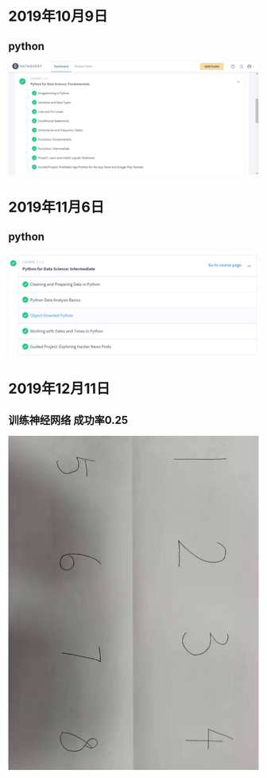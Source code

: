 #  2019年10月9日
##  python
![](https://github.com/ophwsjtu18/ohw19f/blob/master/student/gly/429aeb6410af0c2d3f67195e9c0d438.png)
#  2019年11月6日
##  python
![](https://github.com/ophwsjtu18/ohw19f/blob/master/student/gly/homework-python-2.png)
#  2019年12月11日
##  训练神经网络 成功率0.25
![](https://github.com/ophwsjtu18/ohw19f/blob/master/student/gly/training.jpg)
